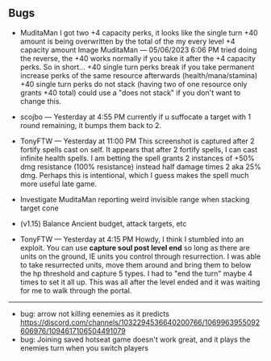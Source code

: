 ## Bugs
- MuditaMan
I got two +4 capacity perks, it looks like the single turn +40 amount is being overwritten by the total of the my every level +4 capacity amount
Image
MuditaMan — 05/06/2023 6:06 PM
tried doing the reverse, the +40 works normally if you take it after the +4 capacity perks. So in short...
+40 single turn perks break if you take permanent increase perks of the same resource afterwards (health/mana/stamina)
+40 single turn perks do not stack (having two of one resource only grants +40 total) could use a "does not stack" if you don't want to change this. 

- scojbo — Yesterday at 4:55 PM
currently if u suffocate a target with 1 round remaining, it bumps them back to 2.
- TonyFTW — Yesterday at 11:00 PM
This screenshot is captured after 2 fortify spells cast on self. It appears that after 2 fortify spells, I can cast infinite health spells. I am betting the spell grants 2 instances of +50% dmg resistance (100% resistance) instead half damage times 2 aka 25% dmg. Perhaps this is intentional, which I guess makes the spell much more useful late game. 
- Investigate MuditaMan reporting weird invisible range when stacking target cone
- (v1.15) Balance Ancient budget, attack targets, etc
- TonyFTW — Yesterday at 4:15 PM
Howdy, I think I stumbled into an exploit. You can use **capture soul post level end** so long as there are units on the ground, IE units you control through resurrection. I was able to take resurrected units, move them around and bring them to below the hp threshold and capture 5 types. I had to "end the turn" maybe 4 times to set it all up. This was all after the level ended and it was waiting for me to walk through the portal.


---
- bug: arrow not killing eenemies as it predicts https://discord.com/channels/1032294536640200766/1069963955092606976/1094617106504491079
- bug: Joining saved hotseat game doesn't work great, and it plays the enemies turn when you switch players